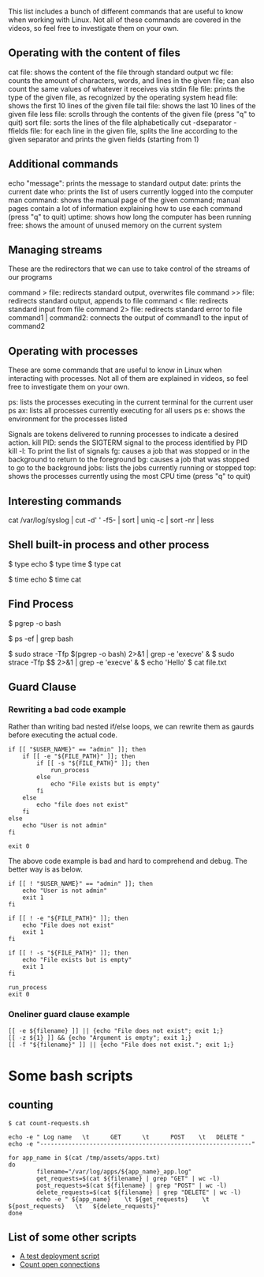 This list includes a bunch of different commands that are useful to know when working with Linux. Not all of these commands are covered in the videos, so feel free to investigate them on your own.

## Operating with the content of files
cat file: shows the content of the file through standard output
wc file: counts the amount of characters, words, and lines in the given file; can also count the same values of whatever it receives via stdin
file file: prints the type of the given file, as recognized by the operating system
head file: shows the first 10 lines of the given file
tail file: shows the last 10 lines of the given file
less file: scrolls through the contents of the given file (press "q" to quit)
sort file: sorts the lines of the file alphabetically
cut -dseparator -ffields file: for each line in the given file, splits the line according to the given separator and prints the given fields (starting from 1)

## Additional commands
echo "message": prints the message to standard output
date: prints the current date
who: prints the list of users currently logged into the computer
man command: shows the manual page of the given command; manual pages contain a lot of information explaining how to use each command (press "q" to quit)
uptime: shows how long the computer has been running
free: shows the amount of unused memory on the current system


## Managing streams
These are the redirectors that we can use to take control of the streams of our programs

command > file: redirects standard output, overwrites file
command >> file: redirects standard output, appends to file
command < file: redirects standard input from file
command 2> file: redirects standard error to file
command1 | command2: connects the output of command1 to the input of command2

## Operating with processes
These are some commands that are useful to know in Linux when interacting with processes. Not all of them are explained in videos, so feel free to investigate them on your own.

ps: lists the processes executing in the current terminal for the current user
ps ax: lists all processes currently executing for all users
ps e: shows the environment for the processes listed

Signals are tokens delivered to running processes to indicate a desired action.
kill PID: sends the SIGTERM signal to the process identified by PID
kill -l: To print the list of signals
fg: causes a job that was stopped or in the background to return to the foreground
bg: causes a job that was stopped to go to the background
jobs: lists the jobs currently running or stopped
top: shows the processes currently using the most CPU time (press "q" to quit)

## Interesting commands
cat /var/log/syslog | cut -d' ' -f5- | sort  | uniq -c | sort -nr | less

## Shell built-in process and other process
$ type echo
$ type time
$ type cat

$ time echo
$ time cat


## Find Process
$ pgrep -o bash

$ ps -ef | grep bash

$ sudo strace -Tfp $(pgrep -o bash) 2>&1 | grep -e 'execve' &
$ sudo strace -Tfp $$ 2>&1 | grep -e 'execve' &
$ echo 'Hello'
$ cat file.txt

## Guard Clause
### Rewriting a bad code example
Rather than writing bad nested if/else loops, we can rewrite them as gaurds before executing the actual code.

```
if [[ "$USER_NAME}" == "admin" ]]; then
    if [[ -e "${FILE_PATH}" ]]; then
        if [[ -s "${FILE_PATH}" ]]; then
            run_process
        else
            echo "File exists but is empty"
        fi
    else
        echo "file does not exist"
    fi
else
    echo "User is not admin"
fi

exit 0

```
The above code example is bad and hard to comprehend and debug.
The better way is as below.

```
if [[ ! "$USER_NAME}" == "admin" ]]; then
    echo "User is not admin"
    exit 1
fi

if [[ ! -e "${FILE_PATH}" ]]; then
    echo "File does not exist"
    exit 1
fi

if [[ ! -s "${FILE_PATH}" ]]; then
    echo "File exists but is empty"
    exit 1
fi

run_process
exit 0
```
### Oneliner guard clause example
```
[[ -e ${filename} ]] || {echo "File does not exist"; exit 1;}
[[ -z ${1} ]] && {echo "Argument is empty"; exit 1;}
[[ -f "${filename}" ]] || {echo "File does not exist."; exit 1;}
```



# Some bash scripts
## counting 
```
$ cat count-requests.sh 

echo -e " Log name   \t      GET      \t      POST    \t   DELETE "
echo -e "------------------------------------------------------------"

for app_name in $(cat /tmp/assets/apps.txt)
do
        filename="/var/log/apps/${app_name}_app.log"
        get_requests=$(cat ${filename} | grep "GET" | wc -l)
        post_requests=$(cat ${filename} | grep "POST" | wc -l)
        delete_requests=$(cat ${filename} | grep "DELETE" | wc -l)
        echo -e " ${app_name}    \t ${get_requests}    \t    ${post_requests}   \t   ${delete_requests}"
done
```
## List of some other scripts
 - [A test deployment script](test-deploy-ecommerce-application.sh)
 - [Count open connections](./count_connections.sh)


